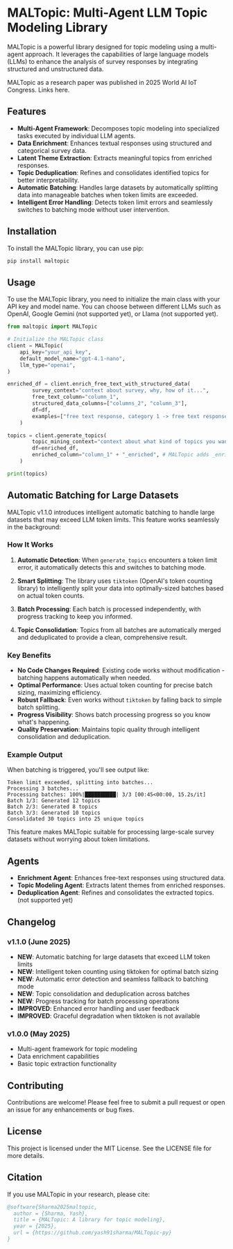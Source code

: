 # MALTopic: Multi-Agent LLM Topic Modeling Library

MALTopic is a powerful library designed for topic modeling using a multi-agent approach. It leverages the capabilities of large language models (LLMs) to enhance the analysis of survey responses by integrating structured and unstructured data.

MALTopic as a research paper was published in 2025 World AI IoT Congress. Links here.

## Features

- **Multi-Agent Framework**: Decomposes topic modeling into specialized tasks executed by individual LLM agents.
- **Data Enrichment**: Enhances textual responses using structured and categorical survey data.
- **Latent Theme Extraction**: Extracts meaningful topics from enriched responses.
- **Topic Deduplication**: Refines and consolidates identified topics for better interpretability.
- **Automatic Batching**: Handles large datasets by automatically splitting data into manageable batches when token limits are exceeded.
- **Intelligent Error Handling**: Detects token limit errors and seamlessly switches to batching mode without user intervention.

## Installation

To install the MALTopic library, you can use pip:

```bash
pip install maltopic
```

## Usage

To use the MALTopic library, you need to initialize the main class with your API key and model name. You can choose between different LLMs such as OpenAI, Google Gemini (not supported yet), or Llama (not supported yet).

```python
from maltopic import MALTopic

# Initialize the MALTopic class
client = MALTopic(
    api_key="your_api_key",
    default_model_name="gpt-4.1-nano",
    llm_type="openai",
)

enriched_df = client.enrich_free_text_with_structured_data(
        survey_context="context about survey, why, how of it...",
        free_text_column="column_1",
        structured_data_columns=["columns_2", "column_3"],
        df=df,
        examples=["free text response, category 1 -> free text response with additional context", "..."], # optional
    )

topics = client.generate_topics(
        topic_mining_context="context about what kind of topics you want to mine",
        df=enriched_df,
        enriched_column="column_1" + "_enriched", # MALTopic adds _enriched as the suffix.
    )

print(topics)
```

## Automatic Batching for Large Datasets

MALTopic v1.1.0 introduces intelligent automatic batching to handle large datasets that may exceed LLM token limits. This feature works seamlessly in the background:

### How It Works

1. **Automatic Detection**: When `generate_topics` encounters a token limit error, it automatically detects this and switches to batching mode.

2. **Smart Splitting**: The library uses `tiktoken` (OpenAI's token counting library) to intelligently split your data into optimally-sized batches based on actual token counts.

3. **Batch Processing**: Each batch is processed independently, with progress tracking to keep you informed.

4. **Topic Consolidation**: Topics from all batches are automatically merged and deduplicated to provide a clean, comprehensive result.

### Key Benefits

- **No Code Changes Required**: Existing code works without modification - batching happens automatically when needed.
- **Optimal Performance**: Uses actual token counting for precise batch sizing, maximizing efficiency.
- **Robust Fallback**: Even works without `tiktoken` by falling back to simple batch splitting.
- **Progress Visibility**: Shows batch processing progress so you know what's happening.
- **Quality Preservation**: Maintains topic quality through intelligent consolidation and deduplication.

### Example Output

When batching is triggered, you'll see output like:
```
Token limit exceeded, splitting into batches...
Processing 3 batches...
Processing batches: 100%|██████████| 3/3 [00:45<00:00, 15.2s/it]
Batch 1/3: Generated 12 topics
Batch 2/3: Generated 8 topics  
Batch 3/3: Generated 10 topics
Consolidated 30 topics into 25 unique topics
```

This feature makes MALTopic suitable for processing large-scale survey datasets without worrying about token limitations.

## Agents

- **Enrichment Agent**: Enhances free-text responses using structured data.
- **Topic Modeling Agent**: Extracts latent themes from enriched responses.
- **Deduplication Agent**: Refines and consolidates the extracted topics. (not supported yet)

## Changelog

### v1.1.0 (June 2025)
- **NEW**: Automatic batching for large datasets that exceed LLM token limits
- **NEW**: Intelligent token counting using tiktoken for optimal batch sizing
- **NEW**: Automatic error detection and seamless fallback to batching mode
- **NEW**: Topic consolidation and deduplication across batches
- **NEW**: Progress tracking for batch processing operations
- **IMPROVED**: Enhanced error handling and user feedback
- **IMPROVED**: Graceful degradation when tiktoken is not available

### v1.0.0 (May 2025)
- Multi-agent framework for topic modeling
- Data enrichment capabilities  
- Basic topic extraction functionality

## Contributing

Contributions are welcome! Please feel free to submit a pull request or open an issue for any enhancements or bug fixes.

## License

This project is licensed under the MIT License. See the LICENSE file for more details.

## Citation

If you use MALTopic in your research, please cite:

```bibtex
@software{Sharma2025maltopic,
  author = {Sharma, Yash},
  title = {MALTopic: A library for topic modeling},
  year = {2025},
  url = {https://github.com/yash91sharma/MALTopic-py}
}
